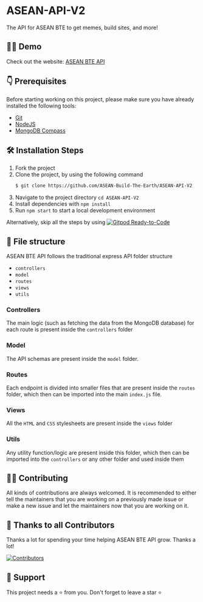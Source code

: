 # ASEAN-API-V2

The API for ASEAN BTE to get memes, build sites, and more!

## 👨‍💻 Demo

Check out the website: [ASEAN BTE API](aseanbte-api.herokuapp.com/)

## 👇 Prerequisites

Before starting working on this project, please make sure you have already installed the following tools:

- [Git](https://git-scm.com/downloads)
- [NodeJS](https://nodejs.org/en/download/)
- [MongoDB Compass](https://www.mongodb.com/try/download/compass)

## 🛠️ Installation Steps

1. Fork the project
2. Clone the project, by using the following command
   ```bash
   $ git clone https://github.com/ASEAN-Build-The-Earth/ASEAN-API-V2
   ```
3. Navigate to the project directory `cd ASEAN-API-V2`
4. Install dependencies with `npm install`
5. Run `npm start` to start a local development environment

Alternatively, skip all the steps by using [![Gitpod Ready-to-Code](https://img.shields.io/badge/Gitpod-Ready--to--Code-blue?logo=gitpod)](https://gitpod.io/#https://github.com/ASEAN-Build-The-Earth/ASEAN-API-V2)

## 📁 File structure

ASEAN BTE API follows the traditional express API folder structure

- `controllers`
- `model`
- `routes`
- `views`
- `utils`

### Controllers

The main logic (such as fetching the data from the MongoDB database) for each route is present inside the `controllers` folder

### Model

The API schemas are present inside the `model` folder.

### Routes

Each endpoint is divided into smaller files that are present inside the `routes` folder, which then can be imported into the main `index.js` file.

### Views

All the `HTML` and `CSS` stylesheets are present inside the `views` folder

### Utils

Any utility function/logic are present inside this folder, which then can be imported into the `controllers` or any other folder and used inside them

## 👨‍💻 Contributing

All kinds of contributions are always welcomed. It is recommended to either tell the maintainers that you are working on a previously made issue or make a new issue and let the maintainers now that you are working on it.

## 💪 Thanks to all Contributors

Thanks a lot for spending your time helping ASEAN BTE API grow. Thanks a lot!

[![Contributors](https://contrib.rocks/image?repo=ASEAN-Build-The-Earth/ASEAN-API-V2)](https://github.com/ASEAN-Build-The-Earth/ASEAN-API-V2/graphs/contributors)

## 🙏 Support

This project needs a ⭐️ from you. Don't forget to leave a star ⭐️
